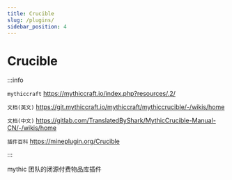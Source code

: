 ```yaml
---
title: Crucible
slug: /plugins/
sidebar_position: 4
---
```


# Crucible

:::info

`mythiccraft` https://mythiccraft.io/index.php?resources/.2/

`文档(英文)` https://git.mythiccraft.io/mythiccraft/mythiccrucible/-/wikis/home

`文档(中文)` https://gitlab.com/TranslatedByShark/MythicCrucible-Manual-CN/-/wikis/home

`插件百科` https://mineplugin.org/Crucible

:::

mythic 团队的闭源付费物品库插件
